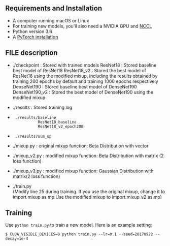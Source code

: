 ## Requirements and Installation
* A computer running macOS or Linux
* For training new models, you'll also need a NVIDIA GPU and [NCCL](https://github.com/NVIDIA/nccl)
* Python version 3.6
* A [PyTorch installation](http://pytorch.org/)

## FILE description
* ./checkpoint  : Stored with trained models
    ResNet18 : Stored baseline best model of ResNet18 
    ResNet18_v2 : Stored the best model of ResNet18 using the modified mixup, including the results obtained by training 200 epochs by default and training 1000 epochs respectively
    DenseNet190 : Stored baseline best model of DenseNet190 
    DenseNet190_v2 : Stored the best model of DenseNet190 using the modified mixup

* ./results   : Stored training log
*      ./results/baseline
                 ResNet18_baseline  
                 ResNet18_v2_epoch200
*      ./results/sum_up

* ./mixup.py  :   original mixup function: Beta Distribution with vector
* ./mixup_v2.py : modified mixup function: Beta Distribution with matrix (2 loss function)
* ./mixup_v3.py : modified mixup function: Gaussian Distribution with matrix(2 loss function)

* ./train.py  
    (Modify line 25 during training. If you use the original mixup, change it to import mixup as mp
            Use the modified mixup to import mixup_v2 as mp)
    

## Training
Use `python train.py` to train a new model.
Here is an example setting:
```
$ CUDA_VISIBLE_DEVICES=0 python train.py --lr=0.1 --seed=20170922 --decay=1e-4
```

## 
